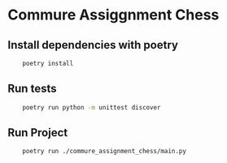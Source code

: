 # Commure Assiggnment Chess


## Install dependencies with poetry

```sh
    poetry install
```

## Run tests
```sh
    poetry run python -m unittest discover
```

## Run Project
```sh
    poetry run ./commure_assignment_chess/main.py
```